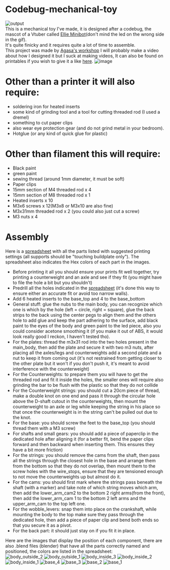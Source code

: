 # Codebug-mechanical-toy
![output](https://github.com/user-attachments/assets/8ce210df-0a5d-4618-8c96-c8a1c9fd301b)   
This is a mechanical toy I've made, it is designed after a codebug, the mascot of a Vtuber called [Ellie Minibot](https://www.twitch.tv/ellie_minibot)(don't mind the led on the wrong side in the gif).  
It's quite finicky and it requires quite a lot of time to assemble.  
This project was made by [Agasa's workshop](https://www.youtube.com/@agasa_workshop) I will probably make a video about how I designed it but I suck at making videos, It can also be found on printables if you wish to give it a like [here](https://www.printables.com/model/1171872-codebug-mechanical-toy-from-ellie-minibot). 
![image](https://github.com/user-attachments/assets/e55accc7-12cd-431a-b5d9-c0f835c8e7ae)



# Other than a printer it will also require: 
- soldering iron for heated inserts
- some kind of grinding tool and a tool for cutting threaded rod (I used a dremel)
- something to cut paper clips
- also wear eye protection gear (and do not grind metal in your bedroom).
- Hotglue (or any kind of quick glue for plastic)  

# Other than filament this will require:
- Black paint
- green paint
- sewing thread (around 1mm diameter, it must be soft)
- Paper clips
- 15mm section of M4 threaded rod x 4 
- 15mm section of M8 threaded rod x 1 
- Heated inserts x 10
- M3x6 screws x 12(M3x8 or M3x10 are also fine)
- M3x31mm threaded rod x 2 (you could also just cut a screw)
- M3 nuts x 4

# Assembly
Here is a [spreadsheet](https://docs.google.com/spreadsheets/d/17TNqPtdITjP4wfICJyDFUxXSGkCXKZ_BBH0YAckLzc4/edit?usp=sharing) with all the parts listed with suggested printing settings (all supports should be "touching buildplate only").
The spreadsheet also indicates the Hex colors of each part in the images.
- Before printing it all you should ensure your prints fit well together, try printing a counterweight and an axle and see if they fit (you might have to file the hole a bit but you shouldn't)
- Predrill all the holes indicated in the [spreadsheet](https://docs.google.com/spreadsheets/d/17TNqPtdITjP4wfICJyDFUxXSGkCXKZ_BBH0YAckLzc4/edit?usp=sharing) (it's done this way to ensure either an accurate fit or avoid too narrow walls).  
- Add 6 heated inserts to the base_top and 4 to the base_bottom
- General stuff: glue the nubs to the main body, you can recognize which one is which by the hole (left  = circle, right = square), glue the back strips to the back using the center pegs to align them and the others hole to add glue and keep the part adhering to the surface, add black paint to the eyes of the body and green paint to the led piece, also you could consider acetone smoothing it (if you make it out of ABS, it would look really good I reckon, I haven't tested tho).
- For the plates: thread the m3x31 rod into the two holes present in the main_body, then add the plate and secure it with two m3 nuts, after placing all the axles/legs and counterweights add a second plate and a nut to keep it from coming out (it's not restrained from getting closer to the other plate but it won't if you don't push it, it's meant to avoid interference with the counterweight)
- For the Counterweights: to prepare them you will have to get the threaded rod and fit it inside the holes, the smaller ones will require also grinding the bar to be flush with the plastic so that they do not collide
- For the Counterweight strings: you should cut a 20cm piece of thread, make a double knot on one end and pass it through the circular hole above the D-shaft cutout in the counterweights, then mount the counterweight to an axle or leg while keeping the string in his place so that once the counterweight is in the string can't be pulled out due to the knot.  
- For the base: you should screw the feet to the base_top (you should thread them with a M3 screw)  
- For shafts and small gears: you should add a piece of paperclip in the dedicated hole after aligning it (for a better fit, bend the paper clips forward and then backward when inserting them. This ensures they have a bit more friction)
- For the strings: you should remove the cams from the shaft, then pass all the strings through the closest hole in the base and arrange them from the bottom so that they do not overlap, then mount them to the screw holes with the wire_stops, ensure that they are tensioned enough to not move the counterweights up but almost do it.
- For the cams: you should first mark where the strings pass beneath the shaft (with a marker) and take note of which string moves which arm, then add the lower_arm_cam2 to the bottom 2 right arms(from the front), then add the lower_arm_cam 1 to the bottom 2 left arms and the upper_arm_cam to the top left one.     
- For the wobble_levers: snap them into place on the crankshaft, while mounting the body to the top make sure they pass through the dedicated hole, then add a piece of paper clip and bend both ends so that you secure it as a pivot.
- For the back part: it should just stay on if you fit it in place.


Here are the images that display the position of each component, there are also .blend files (blender) that have all the parts correctly named and positioned, the colors are listed in the spreadsheet:   
![body_outside_2](https://github.com/user-attachments/assets/dab9153a-1d80-4edb-b395-e8d9873776d7)
![body_outside_1](https://github.com/user-attachments/assets/b3bbd652-23bb-4864-9a8d-e75f3769f212)
![body_inside_3](https://github.com/user-attachments/assets/7485d4dd-ed7c-479f-b2c4-60fe240656f4)
![body_inside_2](https://github.com/user-attachments/assets/5d759aec-dc28-4ec1-a128-6d72514b5c80)
![body_inside_1](https://github.com/user-attachments/assets/592e5b9d-2d95-45ee-86e9-64ad4405c577)
![base_4](https://github.com/user-attachments/assets/77f25698-d791-45ce-a7fc-5667482ae5ab)
![base_3](https://github.com/user-attachments/assets/f2586458-870b-4ddb-89c7-d7af7e284f4f)
![base_2](https://github.com/user-attachments/assets/23d70bfe-948c-48c1-9bfa-ad5fa04cf817)
![base_1](https://github.com/user-attachments/assets/83a94d89-a31f-4974-92c8-fe2d65dfae2d)

